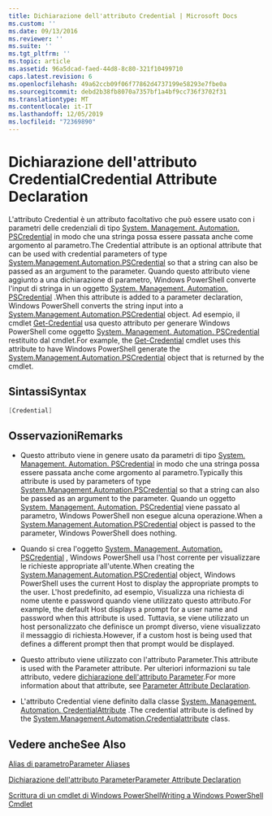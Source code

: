 ```yaml
---
title: Dichiarazione dell'attributo Credential | Microsoft Docs
ms.custom: ''
ms.date: 09/13/2016
ms.reviewer: ''
ms.suite: ''
ms.tgt_pltfrm: ''
ms.topic: article
ms.assetid: 96a5dcad-faed-44d8-8c80-321f10499710
caps.latest.revision: 6
ms.openlocfilehash: 49a62ccb09f06f77862d4737199e58293e7fbe0a
ms.sourcegitcommit: debd2b38fb8070a7357bf1a4bf9cc736f3702f31
ms.translationtype: MT
ms.contentlocale: it-IT
ms.lasthandoff: 12/05/2019
ms.locfileid: "72369890"
---
```

# <a name="credential-attribute-declaration"></a><span data-ttu-id="39879-102">Dichiarazione dell'attributo Credential</span><span class="sxs-lookup"><span data-stu-id="39879-102">Credential Attribute Declaration</span></span>

<span data-ttu-id="39879-103">L'attributo Credential è un attributo facoltativo che può essere usato con i parametri delle credenziali di tipo [System. Management. Automation. PSCredential](/dotnet/api/System.Management.Automation.PSCredential) in modo che una stringa possa essere passata anche come argomento al parametro.</span><span class="sxs-lookup"><span data-stu-id="39879-103">The Credential attribute is an optional attribute that can be used with credential parameters of type [System.Management.Automation.PSCredential](/dotnet/api/System.Management.Automation.PSCredential) so that a string can also be passed as an argument to the parameter.</span></span> <span data-ttu-id="39879-104">Quando questo attributo viene aggiunto a una dichiarazione di parametro, Windows PowerShell converte l'input di stringa in un oggetto [System. Management. Automation. PSCredential](/dotnet/api/System.Management.Automation.PSCredential) .</span><span class="sxs-lookup"><span data-stu-id="39879-104">When this attribute is added to a parameter declaration, Windows PowerShell converts the string input into a [System.Management.Automation.PSCredential](/dotnet/api/System.Management.Automation.PSCredential) object.</span></span> <span data-ttu-id="39879-105">Ad esempio, il cmdlet [Get-Credential](/powershell/module/Microsoft.PowerShell.Security/Get-Credential) usa questo attributo per generare Windows PowerShell come oggetto [System. Management. Automation. PSCredential](/dotnet/api/System.Management.Automation.PSCredential) restituito dal cmdlet.</span><span class="sxs-lookup"><span data-stu-id="39879-105">For example, the [Get-Credential](/powershell/module/Microsoft.PowerShell.Security/Get-Credential) cmdlet uses this attribute to have Windows PowerShell generate the [System.Management.Automation.PSCredential](/dotnet/api/System.Management.Automation.PSCredential) object that is returned by the cmdlet.</span></span>

## <a name="syntax"></a><span data-ttu-id="39879-106">Sintassi</span><span class="sxs-lookup"><span data-stu-id="39879-106">Syntax</span></span>

```csharp
[Credential]
```

## <a name="remarks"></a><span data-ttu-id="39879-107">Osservazioni</span><span class="sxs-lookup"><span data-stu-id="39879-107">Remarks</span></span>

- <span data-ttu-id="39879-108">Questo attributo viene in genere usato da parametri di tipo [System. Management. Automation. PSCredential](/dotnet/api/System.Management.Automation.PSCredential) in modo che una stringa possa essere passata anche come argomento al parametro.</span><span class="sxs-lookup"><span data-stu-id="39879-108">Typically this attribute is used by parameters of type [System.Management.Automation.PSCredential](/dotnet/api/System.Management.Automation.PSCredential) so that a string can also be passed as an argument to the parameter.</span></span> <span data-ttu-id="39879-109">Quando un oggetto [System. Management. Automation. PSCredential](/dotnet/api/System.Management.Automation.PSCredential) viene passato al parametro, Windows PowerShell non esegue alcuna operazione.</span><span class="sxs-lookup"><span data-stu-id="39879-109">When a [System.Management.Automation.PSCredential](/dotnet/api/System.Management.Automation.PSCredential) object is passed to the parameter, Windows PowerShell does nothing.</span></span>

- <span data-ttu-id="39879-110">Quando si crea l'oggetto [System. Management. Automation. PSCredential](/dotnet/api/System.Management.Automation.PSCredential) , Windows PowerShell usa l'host corrente per visualizzare le richieste appropriate all'utente.</span><span class="sxs-lookup"><span data-stu-id="39879-110">When creating the [System.Management.Automation.PSCredential](/dotnet/api/System.Management.Automation.PSCredential) object, Windows PowerShell uses the current Host to display the appropriate prompts to the user.</span></span> <span data-ttu-id="39879-111">L'host predefinito, ad esempio, Visualizza una richiesta di nome utente e password quando viene utilizzato questo attributo.</span><span class="sxs-lookup"><span data-stu-id="39879-111">For example, the default Host displays a prompt for a user name and password when this attribute is used.</span></span> <span data-ttu-id="39879-112">Tuttavia, se viene utilizzato un host personalizzato che definisce un prompt diverso, viene visualizzato il messaggio di richiesta.</span><span class="sxs-lookup"><span data-stu-id="39879-112">However, if a custom host is being used that defines a different prompt then that prompt would be displayed.</span></span>

- <span data-ttu-id="39879-113">Questo attributo viene utilizzato con l'attributo Parameter.</span><span class="sxs-lookup"><span data-stu-id="39879-113">This attribute is used with the Parameter attribute.</span></span> <span data-ttu-id="39879-114">Per ulteriori informazioni su tale attributo, vedere [dichiarazione dell'attributo Parameter](./parameter-attribute-declaration.md).</span><span class="sxs-lookup"><span data-stu-id="39879-114">For more information about that attribute, see [Parameter Attribute Declaration](./parameter-attribute-declaration.md).</span></span>

- <span data-ttu-id="39879-115">L'attributo Credential viene definito dalla classe [System. Management. Automation. CredentialAttribute](/dotnet/api/System.Management.Automation.CredentialAttribute) .</span><span class="sxs-lookup"><span data-stu-id="39879-115">The credential attribute is defined by the [System.Management.Automation.Credentialattribute](/dotnet/api/System.Management.Automation.CredentialAttribute) class.</span></span>

## <a name="see-also"></a><span data-ttu-id="39879-116">Vedere anche</span><span class="sxs-lookup"><span data-stu-id="39879-116">See Also</span></span>

[<span data-ttu-id="39879-117">Alias di parametro</span><span class="sxs-lookup"><span data-stu-id="39879-117">Parameter Aliases</span></span>](./parameter-aliases.md)

[<span data-ttu-id="39879-118">Dichiarazione dell'attributo Parameter</span><span class="sxs-lookup"><span data-stu-id="39879-118">Parameter Attribute Declaration</span></span>](./parameter-attribute-declaration.md)

[<span data-ttu-id="39879-119">Scrittura di un cmdlet di Windows PowerShell</span><span class="sxs-lookup"><span data-stu-id="39879-119">Writing a Windows PowerShell Cmdlet</span></span>](./writing-a-windows-powershell-cmdlet.md)
